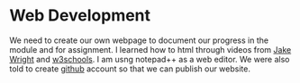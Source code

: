 # Web Development
We need to create our own webpage to document our progress in the module and for assignment. I learned how to html through videos from [Jake Wright](https://www.youtube.com/watch?v=bWPMSSsVdPk) and [w3schools](https://www.w3schools.com). I am usng notepad++ as a web editor. We were also told to create [github](https://www.github.com) account so that we can publish our website.
